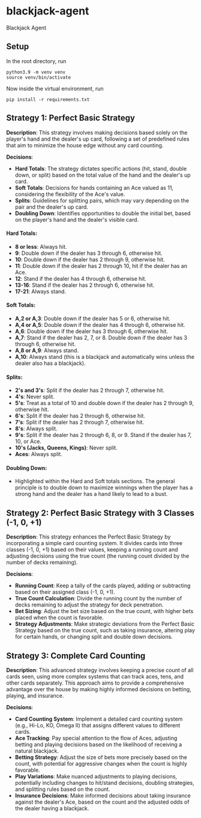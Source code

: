 # blackjack-agent
Blackjack Agent

## Setup

In the root directory, run
```
python3.9 -m venv venv
source venv/bin/activate
```
Now inside the virtual environment, run
```
pip install -r requirements.txt
```

## Strategy 1: Perfect Basic Strategy

**Description**: This strategy involves making decisions based solely on the player's hand and the dealer's up card, following a set of predefined rules that aim to minimize the house edge without any card counting.

**Decisions**:
- **Hard Totals**: The strategy dictates specific actions (hit, stand, double down, or split) based on the total value of the hand and the dealer's up card.
- **Soft Totals**: Decisions for hands containing an Ace valued as 11, considering the flexibility of the Ace's value.
- **Splits**: Guidelines for splitting pairs, which may vary depending on the pair and the dealer's up card.
- **Doubling Down**: Identifies opportunities to double the initial bet, based on the player's hand and the dealer's visible card.

#### Hard Totals:
- **8 or less**: Always hit.
- **9**: Double down if the dealer has 3 through 6, otherwise hit.
- **10**: Double down if the dealer has 2 through 9, otherwise hit.
- **11**: Double down if the dealer has 2 through 10, hit if the dealer has an Ace.
- **12**: Stand if the dealer has 4 through 6, otherwise hit.
- **13-16**: Stand if the dealer has 2 through 6, otherwise hit.
- **17-21**: Always stand.

#### Soft Totals:
- **A,2 or A,3**: Double down if the dealer has 5 or 6, otherwise hit.
- **A,4 or A,5**: Double down if the dealer has 4 through 6, otherwise hit.
- **A,6**: Double down if the dealer has 3 through 6, otherwise hit.
- **A,7**: Stand if the dealer has 2, 7, or 8. Double down if the dealer has 3 through 6, otherwise hit.
- **A,8 or A,9**: Always stand.
- **A,10**: Always stand (this is a blackjack and automatically wins unless the dealer also has a blackjack).

#### Splits:
- **2's and 3's**: Split if the dealer has 2 through 7, otherwise hit.
- **4's**: Never split.
- **5's**: Treat as a total of 10 and double down if the dealer has 2 through 9, otherwise hit.
- **6's**: Split if the dealer has 2 through 6, otherwise hit.
- **7's**: Split if the dealer has 2 through 7, otherwise hit.
- **8's**: Always split.
- **9's**: Split if the dealer has 2 through 6, 8, or 9. Stand if the dealer has 7, 10, or Ace.
- **10's (Jacks, Queens, Kings)**: Never split.
- **Aces**: Always split.

#### Doubling Down:
- Highlighted within the Hard and Soft totals sections. The general principle is to double down to maximize winnings when the player has a strong hand and the dealer has a hand likely to lead to a bust.




## Strategy 2: Perfect Basic Strategy with 3 Classes (-1, 0, +1)

**Description**: This strategy enhances the Perfect Basic Strategy by incorporating a simple card counting system. It divides cards into three classes (-1, 0, +1) based on their values, keeping a running count and adjusting decisions using the true count (the running count divided by the number of decks remaining).

**Decisions**:
- **Running Count**: Keep a tally of the cards played, adding or subtracting based on their assigned class (-1, 0, +1).
- **True Count Calculation**: Divide the running count by the number of decks remaining to adjust the strategy for deck penetration.
- **Bet Sizing**: Adjust the bet size based on the true count, with higher bets placed when the count is favorable.
- **Strategy Adjustments**: Make strategic deviations from the Perfect Basic Strategy based on the true count, such as taking insurance, altering play for certain hands, or changing split and double down decisions.

## Strategy 3: Complete Card Counting

**Description**: This advanced strategy involves keeping a precise count of all cards seen, using more complex systems that can track aces, tens, and other cards separately. This approach aims to provide a comprehensive advantage over the house by making highly informed decisions on betting, playing, and insurance.

**Decisions**:
- **Card Counting System**: Implement a detailed card counting system (e.g., Hi-Lo, KO, Omega II) that assigns different values to different cards.
- **Ace Tracking**: Pay special attention to the flow of Aces, adjusting betting and playing decisions based on the likelihood of receiving a natural blackjack.
- **Betting Strategy**: Adjust the size of bets more precisely based on the count, with potential for aggressive changes when the count is highly favorable.
- **Play Variations**: Make nuanced adjustments to playing decisions, potentially including changes to hit/stand decisions, doubling strategies, and splitting rules based on the count.
- **Insurance Decisions**: Make informed decisions about taking insurance against the dealer's Ace, based on the count and the adjusted odds of the dealer having a blackjack.




